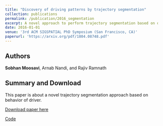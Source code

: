```yaml
---
title: "Discovery of driving patterns by trajectory segmentation"
collection: publications
permalink: /publication/2016_segmentation
excerpt: A novel approach to perform trajectory segmentation based on driving behavior using Markov Model and Dynamic Programing solution. 
date: 2016-01-01
venue: '3rd ACM SIGSPATIAL PhD Symposium (San Francisco, CA)'
paperurl: 'https://arxiv.org/pdf/1804.08748.pdf'
---
```

## Authors
__Sobhan Moosavi__, Arnab Nandi, and Rajiv Ramnath

## Summary and Download

This paper is about a novel trajectory segmentation approach based on behavior of driver. 

[Download paper here](https://arxiv.org/pdf/1804.08748.pdf)

[Code](https://github.com/sobhan-moosavi)
